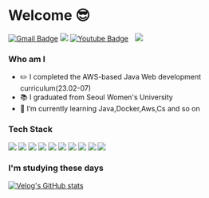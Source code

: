 # Welcome 😎
 [![Gmail Badge](https://img.shields.io/badge/Gmail-d14836?style=flat-square&logo=Gmail&logoColor=white&link=mailto:welchsgoodgood@gmail.com)](mailto:welchsgoodgood@gmail.com)
<a href="https://velog.io/@welchs"><img src="https://img.shields.io/badge/velog-11B48A?style=flat-square&logo=velog&logoColor=white&link=https://velog.io/@welchs"/></a>
[![Youtube Badge](https://img.shields.io/badge/Youtube-ff0000?style=flat-square&logo=youtube&link=https://www.youtube.com/c/nomorrow)](https://www.youtube.com/c/nomorrow)
<a href="https://instagram.com/leeyoueun94">
    <img 
        src="http://img.shields.io/badge/-Instagram-black?style=flat&logo=Instagram&link=https://instagram.com/leeyoueun94/"
        style="height : auto; margin-left : 10px; margin-right : 10px;"/>
</a>


### Who am I
- ✏️ I completed the AWS-based Java Web development curriculum(23.02-07)
- 📚 I graduated from Seoul Women's University
- 🌱 I’m currently learning Java,Docker,Aws,Cs and so on


### Tech Stack
<img src="https://img.shields.io/badge/java-007396?style=flat-square&logo=java&logoColor=white"/> <img src="https://img.shields.io/badge/Spring-6DB33F?style=flat-square&logo=Spring&logoColor=white"/> <img src="https://img.shields.io/badge/ORACLE-F80000?style=flat-square&logo=oracle&logoColor=white"/> <img src="https://img.shields.io/badge/Amazon AWS-232F3E?style=flat-square&logo=amazonaws&logoColor=white"/> <img src="https://img.shields.io/badge/Apache Tomcat-F8DC75?style=flat-square&logo=apachetomcat&logoColor=black"/>
<img src="https://img.shields.io/badge/Bootstrapap-7952B3?style=flat-square&logo=bootstrap&logoColor=white"/> <img src="https://img.shields.io/badge/Docker-2496ED?style=flat-square&logo=Docker&logoColor=white"/> <img src="https://img.shields.io/badge/GitHub-181717?style=flat-square&logo=GitHub&logoColor=white"/> <img src="https://img.shields.io/badge/HTML5-E34F26?style=flat-square&logo=html5&logoColor=white"/>  <img src="https://img.shields.io/badge/Eclipse IDE-2C2255?style=flat-square&logo=Eclipse&logoColor=white">

### I'm studying these days
[![Velog's GitHub stats](https://velog-readme-stats.vercel.app/api?name=welchs&color=white)](https://velog.io/@welchs)
<!-- Cs도 추가할것-->

<!--
**leeyoueun/leeyoueun** is a ✨ _special_ ✨ repository because its `README.md` (this file) appears on your GitHub profile.

Here are some ideas to get you started:

- 🔭 I’m currently working on ...
- 🌱 I’m currently learning ...
- 👯 I’m looking to collaborate on ...
- 🤔 I’m looking for help with ...
- 💬 Ask me about ...
- 📫 How to reach me: ...
- 😄 Pronouns: ...
- ⚡ Fun fact: ...

<details>	
   <summary>I'm studying these days</summary>
   <br/>
 <ul>
   <li></li>
   <li>내용2</li>
 </ul>
  </details>
-->
